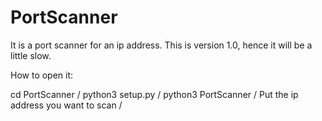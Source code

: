 # PortScanner
It is a port scanner for an ip address. This is version 1.0, hence it will be a little slow.









How to open it:


cd PortScanner /
python3 setup.py /
python3 PortScanner /
Put the ip address you want to scan  /

